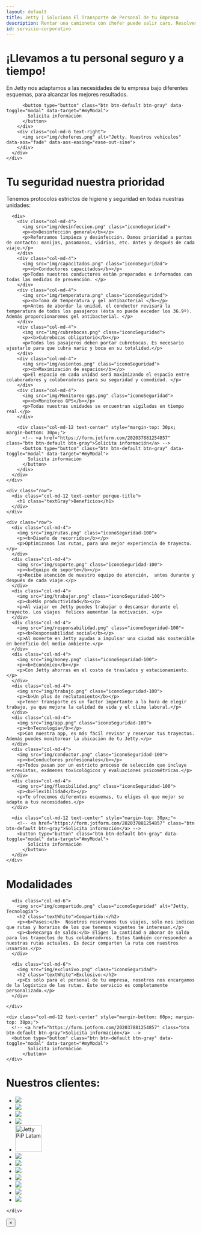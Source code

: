 ```yaml
---
layout: default
title: Jetty | Soluciona El Transporte de Personal de tu Empresa
description: Rentar una camioneta con chofer puede salir caro. Resolvemos tu transporte empresarial. Sin plazo forzoso ni presupuesto mínimo.
id: servicio-corporativo
---
```


<div class="container-fluid gradient">

  <div class="organizaciones">
    <div class="container">
      <div class="row">
        <div class="col-md-6" data-aos="fade-left" data-aos-easing="ease-out-sine" data-aos-duration="500">
          <h1>¡Llevamos a tu personal seguro y a tiempo!</h1>
          <p class="lead">En Jetty nos adaptamos a las necesidades de tu empresa bajo diferentes esquemas, para alcanzar los mejores resultados.</p>
          <!-- <a href="https://form.jotform.com/202037881254857" class="btn btn-default btn-gray">Solicita información</a> -->

          <button type="button" class="btn btn-default btn-gray" data-toggle="modal" data-target="#myModal">
            Solicita información
          </button>
        </div>
        <div class="col-md-6 text-right">
          <img src="img/choferes.png" alt="Jetty, Nuestros vehículos" data-aos="fade" data-aos-easing="ease-out-sine">
        </div>
      </div>
    </div>
  </div>

  <div class="container porque-content" data-aos="fade-up">
    <div class="row" style="margin-bottom: 40px;">
      <div class="col-md-12 text-center porque-title">
        <h1 class="textGray">Tu seguridad nuestra prioridad</h1>
        <p class="lead textGray">Tenemos protocolos estrictos de higiene y seguridad en todas nuestras unidades:</p>
      </div>

      <div>
        <div class="col-md-4">
          <img src="img/desinfeccion.png" class="iconoSeguridad">
          <p><b>Desinfección general</b></p>
          <p>Reforzamos limpieza y desinfección. Damos prioridad a puntos de contacto: manijas, pasamanos, vidrios, etc. Antes y después de cada viaje.</p>
        </div>
        <div class="col-md-4">
          <img src="img/capacitados.png" class="iconoSeguridad">
          <p><b>Conductores capacitados</b></p>
          <p>Todos nuestros conductores están preparados e informados con todas las medidas de prevención. </p>
        </div>
        <div class="col-md-4">
          <img src="img/temperatura.png" class="iconoSeguridad">
          <p><b>Toma de temperatura y gel antibacterial </b></p>
          <p>Antes de abordar la unidad, el conductor revisará la temperatura de todos los pasajeros (ésta no puede exceder los 36.9º). Además proporcionaremos gel antibacterial. </p>
        </div>
        <div class="col-md-4">
          <img src="img/cubrebocas.png" class="iconoSeguridad">
          <p><b>Cubrebocas obligatorio</b></p>
          <p>Todos los pasajeros deben portar cubrebocas. Es necesario ajustarlo para que cubra nariz y boca en su totalidad.</p>
        </div>
        <div class="col-md-4">
          <img src="img/asientos.png" class="iconoSeguridad">
          <p><b>Maximización de espacios</b></p>
          <p>El espacio en cada unidad será maximizando el espacio entre colaboradores y colaboradoras para su seguridad y comodidad. </p>
        </div>
        <div class="col-md-4">
          <img src="img/Monitoreo-gps.png" class="iconoSeguridad">
          <p><b>Monitoreo GPS</b></p>
          <p>Todas nuestras unidades se encuentran vigiladas en tiempo real.</p>
        </div>

        <div class="col-md-12 text-center" style="margin-top: 30px; margin-bottom: 30px;">
          <!-- <a href="https://form.jotform.com/202037881254857" class="btn btn-default btn-gray">Solicita información</a> -->
          <button type="button" class="btn btn-default btn-gray" data-toggle="modal" data-target="#myModal">
            Solicita información
          </button>
        </div>
      </div>
    </div>

    <div class="row">
      <div class="col-md-12 text-center porque-title">
        <h1 class="textGray">Beneficios</h1>
      </div>
    </div>

    <div class="row">
      <div class="col-md-4">
        <img src="img/rutas.png" class="iconoSeguridad-100">
        <p><b>Diseño de recorridos</b></p>
        <p>Optimizamos las rutas, para una mejor experiencia de trayecto.</p>
      </div>
      <div class="col-md-4">
        <img src="img/soporte.png" class="iconoSeguridad-100">
        <p><b>Equipo de soporte</b></p>
        <p>Recibe atención de nuestro equipo de atención,  antes durante y después de cada viaje.</p>
      </div>
      <div class="col-md-4">
        <img src="img/trabajar.png" class="iconoSeguridad-100">
        <p><b>Más productividad</b></p>
        <p>Al viajar en Jetty puedes trabajar o descansar durante el trayecto. Los viajes  felices aumentan la motivación. </p>
      </div>
      <div class="col-md-4">
        <img src="img/responsabilidad.png" class="iconoSeguridad-100">
        <p><b>Responsabilidad social</b></p>
        <p>Al moverte en Jetty ayudas a impulsar una ciudad más sostenible en beneficio del medio ambiente.</p>
      </div>
      <div class="col-md-4">
        <img src="img/money.png" class="iconoSeguridad-100">
        <p><b>Económico</b></p>
        <p>Con Jetty ahorras en el costo de traslados y estacionamiento.</p>
      </div>
      <div class="col-md-4">
        <img src="img/trabajo.png" class="iconoSeguridad-100">
        <p><b>Un plus de reclutamiento</b></p>
        <p>Tener transporte es un factor importante a la hora de elegir trabajo, ya que mejora la calidad de vida y el clima laboral.</p>
      </div>
      <div class="col-md-4">
        <img src="img/app.png" class="iconoSeguridad-100">
        <p><b>Tecnología</b></p>
        <p>Con nuestra app, es más fácil revisar y reservar tus trayectos. Además puedes monitorear la ubicación de tu Jetty.</p>
      </div>
      <div class="col-md-4">
        <img src="img/conductor.png" class="iconoSeguridad-100">
        <p><b>Conductores profesionales</b></p>
        <p>Todos pasan por un estricto proceso de selección que incluye entrevistas, exámenes toxicológicos y evaluaciones psicométricas.</p>
      </div>
      <div class="col-md-4">
        <img src="img/flexibilidad.png" class="iconoSeguridad-100">
        <p><b>Flexibilidad</b></p>
        <p>Te ofrecemos diferentes esquemas, tu eliges el que mejor se adapte a tus necesidades.</p>
      </div>

      <div class="col-md-12 text-center" style="margin-top: 30px;">
        <!-- <a href="https://form.jotform.com/202037881254857" class="btn btn-default btn-gray">Solicita información</a> -->
        <button type="button" class="btn btn-default btn-gray" data-toggle="modal" data-target="#myModal">
            Solicita información
          </button>
      </div>
    </div>
  </div>

  <div class="container">
    <div class="row">
      <div class="col-md-12 text-center" style="margin-bottom: 20px;">
        <h1 class="textGray">Modalidades</h1>
      </div>

      <div class="col-md-6">
        <img src="img/compartido.png" class="iconoSeguridad" alt="Jetty, Tecnología">
        <h2 class="textWhite">Compartido:</h2>
        <p><b>Pases:</b>  Nosotros reservamos tus viajes, sólo nos indicas que rutas y horarios de los que tenemos vigentes te interesan.</p>
        <p><b>Recarga de saldo:</b> Eliges la cantidad a abonar de saldo para los trayectos de tus colaboradores. Estos también corresponden a nuestras rutas actuales. Es decir comparten la ruta con nuestros usuarios.</p>
      </div>

      <div class="col-md-6">
        <img src="img/exclusivo.png" class="iconoSeguridad">
        <h2 class="textWhite">Exclusivo:</h2>
        <p>Es sólo para el personal de tu empresa, nosotros nos encargamos de la logística de las rutas. Este servicio es completamente personalizado.</p>
      </div>

    </div>

    <div class="col-md-12 text-center" style="margin-bottom: 60px; margin-top: 30px;">
      <!-- <a href="https://form.jotform.com/202037881254857" class="btn btn-default btn-gray">Solicita información</a> -->
      <button type="button" class="btn btn-default btn-gray" data-toggle="modal" data-target="#myModal">
            Solicita información
          </button>
    </div>

  </div>

  <div class="container">
    <div class="row">
      <div class="col-md-12 text-center">
        <h1 class="textGray">Nuestros clientes:</h1>
        <ul class="clientes">
          <li>
            <a href="http://www.alhel.com/" target="_blank">
              <img src="imgs-prensa/alhel.png">
            </a>
          </li>
          <li>
            <a href="https://www.continentaltire.mx/car" target="_blank">
              <img src="imgs-prensa/continental.svg">
            </a>
          </li>
          <li>
            <a href="https://www.lexmark.com/es_mx.html" target="_blank">
              <img src="imgs-prensa/lexmark.svg">
            </a>
          </li>
          <li>
            <a href="https://www.globant.com/" target="_blank">
              <img src="imgs-prensa/globant.svg">
            </a>
          </li>
          <li>
            <a href="http://www.piplatam.com/" target="_blank">
              <img src="imgs-prensa/PiP-white.png" alt="Jetty PiP Latam" width="70">
            </a>
          </li>
          <li>
            <a href="https://www.mheducation.com.mx" target="_blank">
              <img src="imgs-prensa/MHE-Logo.png">
            </a>
          </li>
          <li>
            <a href="https://www.verifone.com/es/mx" target="_blank">
              <img src="imgs-prensa/verifone.png">
            </a>
          </li>
          <li>
            <a href="https://hutchisonportstng.com" target="_blank">
              <img src="imgs-prensa/TNG-logotipo.png">
            </a>
          </li>
          <li>
            <a href="#" target="_blank">
              <img src="imgs-prensa/inlod.png">
            </a>
          </li>
          <li>
            <a href="#" target="_blank">
              <img src="imgs-prensa/sms.png">
            </a>
          </li>
          <li>
            <a href="#" target="_blank">
              <img src="imgs-prensa/SPGG.png">
            </a>
          </li>
          <li>
            <a href="#" target="_blank">
              <img src="imgs-prensa/ibero.png">
            </a>
          </li>
        </ul>
      </div>

    </div>
  </div>

</div>


<!-- Modal -->
<div class="modal fade" id="myModal" tabindex="-1" role="dialog" aria-labelledby="myModalLabel">
  <div class="modal-dialog" role="document">
    <div class="modal-content">
      <div class="modal-header">
        <button type="button" class="close" data-dismiss="modal" aria-label="Close"><span aria-hidden="true">&times;</span></button>
        <!-- <h4 class="modal-title" id="myModalLabel">Déjanos tus datos y te mandaremos la cotización.</h4> -->
      </div>
      <div class="modal-body">
        <div class="_form_5"></div><script src="https://jetty.activehosted.com/f/embed.php?id=5" type="text/javascript" charset="utf-8"></script>
      </div>
      <!-- <div class="modal-footer">
        <button type="button" class="btn btn-default" data-dismiss="modal">Close</button>
        <button type="button" class="btn btn-primary">Save changes</button>
      </div> -->
    </div>
  </div>
</div>


